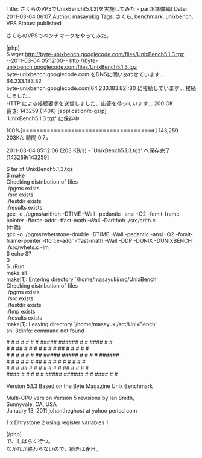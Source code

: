 Title: さくらのVPSでUnixBench(5.1.3)を実施してみた - part1(準備編)
Date: 2011-03-04 06:07
Author: masayukig
Tags: さくら, benchmark, unixbench, VPS
Status: published

さくらのVPSでベンチマークをやってみた。

\[php\]  
\$ wget http://byte-unixbench.googlecode.com/files/UnixBench5.1.3.tgz  
--2011-03-04 05:12:00--
http://byte-unixbench.googlecode.com/files/UnixBench5.1.3.tgz  
byte-unixbench.googlecode.com をDNSに問いあわせています...
64.233.183.82  
byte-unixbench.googlecode.com|64.233.183.82|:80 に接続しています...
接続しました。  
HTTP による接続要求を送信しました、応答を待っています... 200 OK  
長さ: 143259 (140K) \[application/x-gzip\]  
\`UnixBench5.1.3.tgz' に保存中

100%\[======================================&gt;\] 143,259 203K/s 時間
0.7s

2011-03-04 05:12:06 (203 KB/s) - \`UnixBench5.1.3.tgz' へ保存完了
\[143259/143259\]

\$ tar xf UnixBench5.1.3.tgz  
\$ make  
Checking distribution of files  
./pgms exists  
./src exists  
./testdir exists  
./results exists  
gcc -o ./pgms/arithoh -DTIME -Wall -pedantic -ansi -O2
-fomit-frame-pointer -fforce-addr -ffast-math -Wall -Darithoh
./src/arith.c  
(中略)  
gcc -o ./pgms/whetstone-double -DTIME -Wall -pedantic -ansi -O2
-fomit-frame-pointer -fforce-addr -ffast-math -Wall -DDP -DUNIX
-DUNIXBENCH ./src/whets.c -lm  
\$ echo \$?  
0  
\$ ./Run  
make all  
make\[1\]: Entering directory \`/home/masayuki/src/UnixBench'  
Checking distribution of files  
./pgms exists  
./src exists  
./testdir exists  
./tmp exists  
./results exists  
make\[1\]: Leaving directory \`/home/masayuki/src/UnixBench'  
sh: 3dinfo: command not found

\# \# \# \# \# \# \# \#\#\#\#\# \#\#\#\#\#\# \# \# \#\#\#\# \# \#  
\# \# \#\# \# \# \# \# \# \# \# \#\# \# \# \# \# \#  
\# \# \# \# \# \# \#\# \#\#\#\#\# \#\#\#\#\# \# \# \# \# \#\#\#\#\#\#  
\# \# \# \# \# \# \#\# \# \# \# \# \# \# \# \# \#  
\# \# \# \#\# \# \# \# \# \# \# \# \#\# \# \# \# \#  
\#\#\#\# \# \# \# \# \# \#\#\#\#\# \#\#\#\#\#\# \# \# \#\#\#\# \# \#

Version 5.1.3 Based on the Byte Magazine Unix Benchmark

Multi-CPU version Version 5 revisions by Ian Smith,  
Sunnyvale, CA, USA  
January 13, 2011 johantheghost at yahoo period com

1 x Dhrystone 2 using register variables 1

\[/php\]  
で、しばらく待つ。  
なかなか終わらないので、続きは後日。
